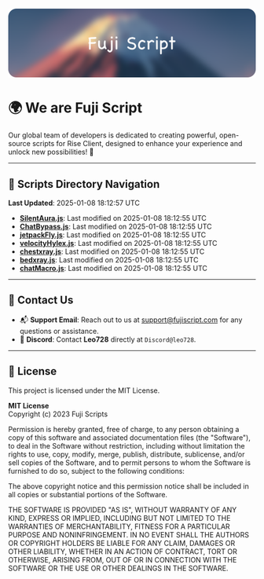 ![Banner](.github/b.webp)

# 🌍 **We are Fuji Script**

Our global team of developers is dedicated to creating powerful, open-source scripts for Rise Client, designed to enhance your experience and unlock new possibilities! 🌟

---
<!-- SCRIPTS_NAVIGATION_START -->
## 📂 **Scripts Directory Navigation**

**Last Updated**: 2025-01-08 18:12:57 UTC

- **[SilentAura.js](scripts/SilentAura.js)**: Last modified on 2025-01-08 18:12:55 UTC
- **[ChatBypass.js](scripts/ChatBypass.js)**: Last modified on 2025-01-08 18:12:55 UTC
- **[jetpackFly.js](scripts/jetpackFly.js)**: Last modified on 2025-01-08 18:12:55 UTC
- **[velocityHylex.js](scripts/velocityHylex.js)**: Last modified on 2025-01-08 18:12:55 UTC
- **[chestxray.js](scripts/chestxray.js)**: Last modified on 2025-01-08 18:12:55 UTC
- **[bedxray.js](scripts/bedxray.js)**: Last modified on 2025-01-08 18:12:55 UTC
- **[chatMacro.js](scripts/chatMacro.js)**: Last modified on 2025-01-08 18:12:55 UTC

<!-- SCRIPTS_NAVIGATION_END -->

---

## 💬 **Contact Us**  
- 📬 **Support Email**: Reach out to us at [support@fujiscript.com](mailto:support@fujiscript.com) for any questions or assistance.  
- 💬 **Discord**: Contact **Leo728** directly at `Discord@leo728`.

---

## 📜 **License**

This project is licensed under the MIT License.  

**MIT License**  
Copyright (c) 2023 Fuji Scripts  

Permission is hereby granted, free of charge, to any person obtaining a copy of this software and associated documentation files (the "Software"), to deal in the Software without restriction, including without limitation the rights to use, copy, modify, merge, publish, distribute, sublicense, and/or sell copies of the Software, and to permit persons to whom the Software is furnished to do so, subject to the following conditions:  

The above copyright notice and this permission notice shall be included in all copies or substantial portions of the Software.  

THE SOFTWARE IS PROVIDED "AS IS", WITHOUT WARRANTY OF ANY KIND, EXPRESS OR IMPLIED, INCLUDING BUT NOT LIMITED TO THE WARRANTIES OF MERCHANTABILITY, FITNESS FOR A PARTICULAR PURPOSE AND NONINFRINGEMENT. IN NO EVENT SHALL THE AUTHORS OR COPYRIGHT HOLDERS BE LIABLE FOR ANY CLAIM, DAMAGES OR OTHER LIABILITY, WHETHER IN AN ACTION OF CONTRACT, TORT OR OTHERWISE, ARISING FROM, OUT OF OR IN CONNECTION WITH THE SOFTWARE OR THE USE OR OTHER DEALINGS IN THE SOFTWARE.  
